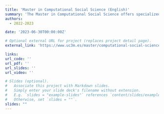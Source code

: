 ```yaml
---
title: 'Master in Computational Social Science (English)'
summary: 'The Master in Computational Social Science offers specialized training in cutting-edge computational and quantitative analysis techniques oriented to the study of the Social Sciences'
authors:
  - 2022-2023

date: '2023-06-30T00:00:00Z'

# Optional external URL for project (replaces project detail page).
external_link: 'https://www.uc3m.es/master/computational-social-science#home'

links:
url_code: ''
url_pdf: ''
url_slides: ''
url_video: ''

# Slides (optional).
#   Associate this project with Markdown slides.
#   Simply enter your slide deck's filename without extension.
#   E.g. `slides = "example-slides"` references `content/slides/example-slides.md`.
#   Otherwise, set `slides = ""`.
slides: ""
---
```


